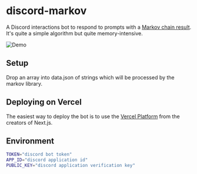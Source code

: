 # discord-markov

A Discord interactions bot to respond to prompts with a [Markov chain result](https://en.wikipedia.org/wiki/Markov_chain). It's quite a simple algorithm but quite memory-intensive.

![Demo](https://i.imgur.com/9CoCfvU.png)

## Setup

Drop an array into data.json of strings which will be processed by the markov library.

## Deploying on Vercel

The easiest way to deploy the bot is to use the [Vercel Platform](https://vercel.com/new?filter=next.js) from the creators of Next.js.

## Environment

```sh
TOKEN="discord bot token"
APP_ID="discord application id"
PUBLIC_KEY="discord application verification key"
```
